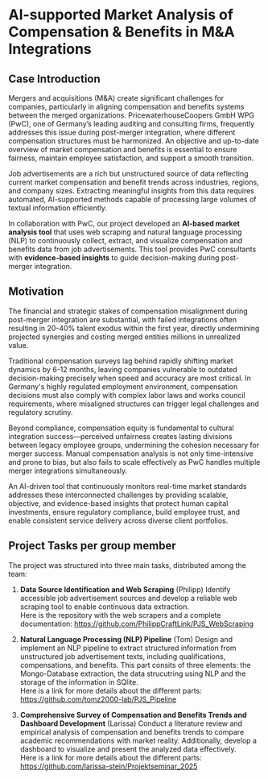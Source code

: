 # AI-supported Market Analysis of Compensation & Benefits in M&A Integrations

## Case Introduction

Mergers and acquisitions (M&A) create significant challenges for companies, particularly in aligning compensation and benefits systems between the merged organizations. PricewaterhouseCoopers GmbH WPG (PwC), one of Germany’s leading auditing and consulting firms, frequently addresses this issue during post-merger integration, where different compensation structures must be harmonized. An objective and up-to-date overview of market compensation and benefits is essential to ensure fairness, maintain employee satisfaction, and support a smooth transition.

Job advertisements are a rich but unstructured source of data reflecting current market compensation and benefit trends across industries, regions, and company sizes. Extracting meaningful insights from this data requires automated, AI-supported methods capable of processing large volumes of textual information efficiently.

In collaboration with PwC, our project developed an **AI-based market analysis tool** that uses web scraping and natural language processing (NLP) to continuously collect, extract, and visualize compensation and benefits data from job advertisements. This tool provides PwC consultants with **evidence-based insights** to guide decision-making during post-merger integration.

## Motivation

The financial and strategic stakes of compensation misalignment during post-merger integration are substantial, with failed integrations often resulting in 20-40% talent exodus within the first year, directly undermining projected synergies and costing merged entities millions in unrealized value.

Traditional compensation surveys lag behind rapidly shifting market dynamics by 6-12 months, leaving companies vulnerable to outdated decision-making precisely when speed and accuracy are most critical. In Germany's highly regulated employment environment, compensation decisions must also comply with complex labor laws and works council requirements, where misaligned structures can trigger legal challenges and regulatory scrutiny.

Beyond compliance, compensation equity is fundamental to cultural integration success—perceived unfairness creates lasting divisions between legacy employee groups, undermining the cohesion necessary for merger success. Manual compensation analysis is not only time-intensive and prone to bias, but also fails to scale effectively as PwC handles multiple merger integrations simultaneously.

An AI-driven tool that continuously monitors real-time market standards addresses these interconnected challenges by providing scalable, objective, and evidence-based insights that protect human capital investments, ensure regulatory compliance, build employee trust, and enable consistent service delivery across diverse client portfolios.

## Project Tasks per group member

The project was structured into three main tasks, distributed among the team:

1. **Data Source Identification and Web Scraping**  (Philipp)
   Identify accessible job advertisement sources and develop a reliable web scraping tool to enable continuous data extraction.<br>
   Here is the repository with the web scrapers and a complete documentation: https://github.com/PhilippCraftLink/PJS_WebScraping

3. **Natural Language Processing (NLP) Pipeline**  (Tom)
   Design and implement an NLP pipeline to extract structured information from unstructured job advertisement texts, including qualifications, compensations, and benefits.
   This part consits of three elements: the Mongo-Database extraction, the data strucutring using NLP and the storage of the information in SQlite.<br>
   Here is a link for more details about the different parts: https://github.com/tomz2000-lab/PJS_Pipeline

4. **Comprehensive Survey of Compensation and Benefits Trends and Dashboard Development**  (Larissa)
   Conduct a literature review and empirical analysis of compensation and benefits trends to compare academic recommendations with market reality. Additionally, develop a dashboard to visualize and present the analyzed data effectively. <br>
   Here is a link for more details about the different parts: https://github.com/larissa-stein/Projektseminar_2025
